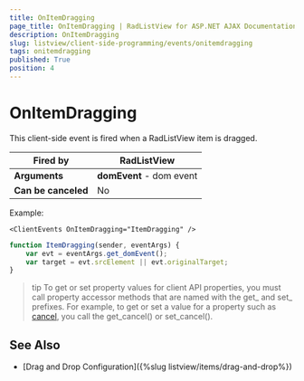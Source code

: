 ```yaml
---
title: OnItemDragging
page_title: OnItemDragging | RadListView for ASP.NET AJAX Documentation
description: OnItemDragging
slug: listview/client-side-programming/events/onitemdragging
tags: onitemdragging
published: True
position: 4
---
```


# OnItemDragging


This client-side event is fired when a RadListView item is dragged.



|  **Fired by**  | RadListView |
| ------ | ------ |
| **Arguments** | **domEvent** - dom event|
| **Can be canceled** |No|

Example:

````ASP.NET
<ClientEvents OnItemDragging="ItemDragging" />
````



````JavaScript
function ItemDragging(sender, eventArgs) {
    var evt = eventArgs.get_domEvent();
    var target = evt.srcElement || evt.originalTarget;
}
````



>tip To get or set property values for client API properties, you must call property accessor methods that are named with the get_ and set_ prefixes. For example, to get or set a value for a property such as [cancel](http://msdn.microsoft.com/en-us/library/bb310859.aspx), you call the get_cancel() or set_cancel().

## See Also

* [Drag and Drop Configuration]({%slug listview/items/drag-and-drop%})
